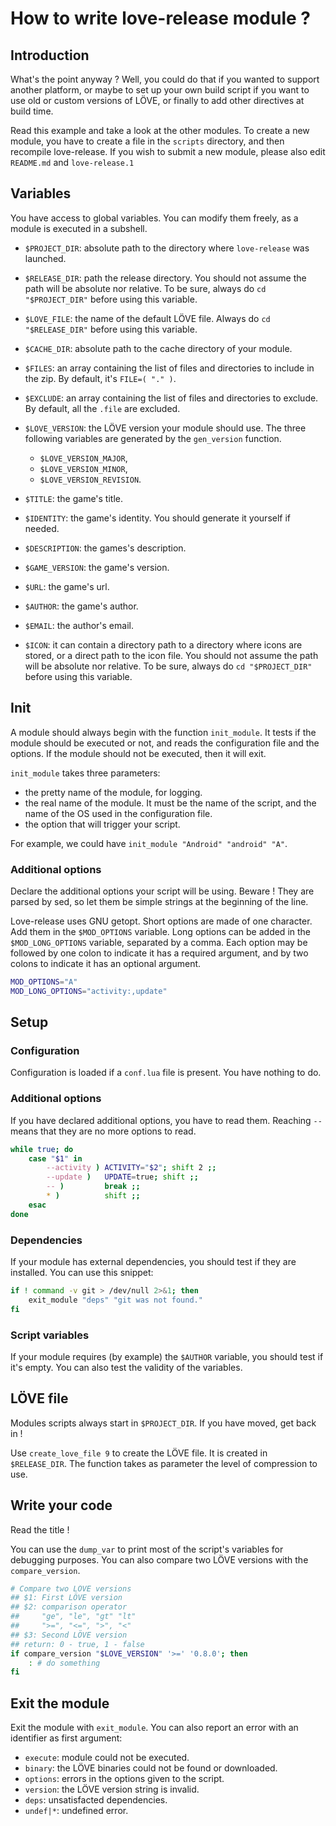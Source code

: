 # How to write love-release module ?

## Introduction

What's the point anyway ?
Well, you could do that if you wanted to support another platform, or maybe to set up your own build script if you want to use old or custom versions of LÖVE, or finally to add other directives at build time.

Read this example and take a look at the other modules.
To create a new module, you have to create a file in the `scripts` directory, and then recompile love-release.
If you wish to submit a new module, please also edit `README.md` and `love-release.1`

## Variables
You have access to global variables. You can modify them freely, as a module is executed in a subshell.

- `$PROJECT_DIR`: absolute path to the directory where `love-release` was launched.
- `$RELEASE_DIR`: path the release directory. You should not assume the path will be absolute nor relative. To be sure, always do `cd "$PROJECT_DIR"` before using this variable.
- `$LOVE_FILE`: the name of the default LÖVE file. Always do `cd "$RELEASE_DIR"` before using this variable.
- `$CACHE_DIR`: absolute path to the cache directory of your module.
- `$FILES`: an array containing the list of files and directories to include in the zip. By default, it's `FILE=( "." )`.
- `$EXCLUDE`: an array containing the list of files and directories to exclude. By default, all the `.file` are excluded.

- `$LOVE_VERSION`: the LÖVE version your module should use. The three following variables are generated by the `gen_version` function.
    * `$LOVE_VERSION_MAJOR`,
    * `$LOVE_VERSION_MINOR`,
    * `$LOVE_VERSION_REVISION`.

- `$TITLE`: the game's title.
- `$IDENTITY`: the game's identity. You should generate it yourself if needed.
- `$DESCRIPTION`: the games's description.
- `$GAME_VERSION`: the game's version.
- `$URL`: the game's url.
- `$AUTHOR`: the game's author.
- `$EMAIL`: the author's email.

- `$ICON`: it can contain a directory path to a directory where icons are stored, or a direct path to the icon file. You should not assume the path will be absolute nor relative. To be sure, always do `cd "$PROJECT_DIR"` before using this variable.

## Init
A module should always begin with the function `init_module`.
It tests if the module should be executed or not, and reads the configuration file and the options.
If the module should not be executed, then it will exit.

`init_module` takes three parameters:

- the pretty name of the module, for logging.
- the real name of the module. It must be the name of the script, and the name of the OS used in the configuration file.
- the option that will trigger your script.

For example, we could have `init_module "Android" "android" "A"`.

### Additional options
Declare the additional options your script will be using.
Beware ! They are parsed by sed, so let them be simple strings at the beginning of the line.

Love-release uses GNU getopt. Short options are made of one character. Add them in the `$MOD_OPTIONS` variable. Long options can be added in the `$MOD_LONG_OPTIONS` variable, separated by a comma. Each option may be followed by one colon to indicate it has a required argument, and by two colons to indicate it has an optional argument.
```bash
MOD_OPTIONS="A"
MOD_LONG_OPTIONS="activity:,update"
```

## Setup

### Configuration
Configuration is loaded if a `conf.lua` file is present. You have nothing to do.

### Additional options
If you have declared additional options, you have to read them.
Reaching `--` means that they are no more options to read.
```bash
while true; do
    case "$1" in
        --activity ) ACTIVITY="$2"; shift 2 ;;
        --update )   UPDATE=true; shift ;;
        -- )         break ;;
        * )          shift ;;
    esac
done
```

### Dependencies
If your module has external dependencies, you should test if they are installed. You can use this snippet:
```bash
if ! command -v git > /dev/null 2>&1; then
    exit_module "deps" "git was not found."
fi
```

### Script variables
If your module requires (by example) the `$AUTHOR` variable, you should test if it's empty. You can also test the validity of the variables.

## LÖVE file
Modules scripts always start in `$PROJECT_DIR`. If you have moved, get back in !

Use `create_love_file 9` to create the LÖVE file. It is created in `$RELEASE_DIR`. The function takes as parameter the level of compression to use.

## Write your code
Read the title !

You can use the `dump_var` to print most of the script's variables for debugging purposes.
You can also compare two LÖVE versions with the `compare_version`.
```bash
# Compare two LÖVE versions
## $1: First LÖVE version
## $2: comparison operator
##     "ge", "le", "gt" "lt"
##     ">=", "<=", ">", "<"
## $3: Second LÖVE version
## return: 0 - true, 1 - false
if compare_version "$LOVE_VERSION" '>=' '0.8.0'; then
    : # do something
fi
```

## Exit the module
Exit the module with `exit_module`.
You can also report an error with an identifier as first argument:

- `execute`: module could not be executed.
- `binary`: the LÖVE binaries could not be found or downloaded.
- `options`: errors in the options given to the script.
- `version`: the LÖVE version string is invalid.
- `deps`: unsatisfacted dependencies.
- `undef|*`: undefined error.
